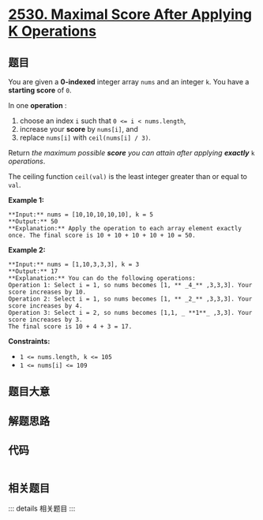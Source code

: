 # [2530. Maximal Score After Applying K Operations](https://leetcode.com/problems/maximal-score-after-applying-k-operations)

## 题目

You are given a **0-indexed** integer array `nums` and an integer `k`. You
have a **starting score** of `0`.

In one **operation** :

  1. choose an index `i` such that `0 <= i < nums.length`,
  2. increase your **score** by `nums[i]`, and
  3. replace `nums[i]` with `ceil(nums[i] / 3)`.

Return _the maximum possible **score** you can attain after applying
**exactly**_ `k` _operations_.

The ceiling function `ceil(val)` is the least integer greater than or equal to
`val`.



**Example 1:**

    
    
    **Input:** nums = [10,10,10,10,10], k = 5
    **Output:** 50
    **Explanation:** Apply the operation to each array element exactly once. The final score is 10 + 10 + 10 + 10 + 10 = 50.
    

**Example 2:**

    
    
    **Input:** nums = [1,10,3,3,3], k = 3
    **Output:** 17
    **Explanation:** You can do the following operations:
    Operation 1: Select i = 1, so nums becomes [1, ** _4_** ,3,3,3]. Your score increases by 10.
    Operation 2: Select i = 1, so nums becomes [1, ** _2_** ,3,3,3]. Your score increases by 4.
    Operation 3: Select i = 2, so nums becomes [1,1, _ **1**_ ,3,3]. Your score increases by 3.
    The final score is 10 + 4 + 3 = 17.
    



**Constraints:**

  * `1 <= nums.length, k <= 105`
  * `1 <= nums[i] <= 109`


## 题目大意

## 解题思路

## 代码

```javascript

```

## 相关题目

::: details 相关题目
:::
